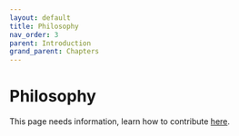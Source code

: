 ```yaml
---
layout: default
title: Philosophy
nav_order: 3
parent: Introduction
grand_parent: Chapters
---
```


# Philosophy

This page needs information, learn how to contribute [here](https://open-permaculture.com/CONTRIBUTING.html).